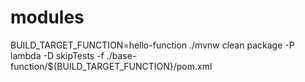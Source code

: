 # modules

BUILD_TARGET_FUNCTION=hello-function
./mvnw clean package -P lambda -D skipTests -f ./base-function/${BUILD_TARGET_FUNCTION}/pom.xml